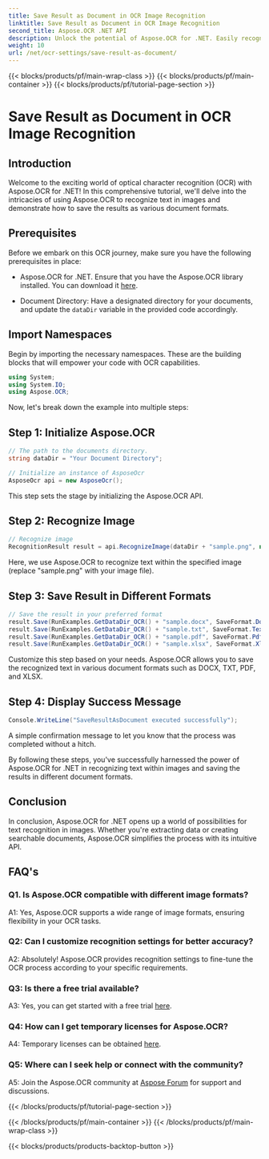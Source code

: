 ```yaml
---
title: Save Result as Document in OCR Image Recognition
linktitle: Save Result as Document in OCR Image Recognition
second_title: Aspose.OCR .NET API
description: Unlock the potential of Aspose.OCR for .NET. Easily recognize text in images and save results in various document formats.
weight: 10
url: /net/ocr-settings/save-result-as-document/
---
```


{{< blocks/products/pf/main-wrap-class >}}
{{< blocks/products/pf/main-container >}}
{{< blocks/products/pf/tutorial-page-section >}}

# Save Result as Document in OCR Image Recognition

## Introduction

Welcome to the exciting world of optical character recognition (OCR) with Aspose.OCR for .NET! In this comprehensive tutorial, we'll delve into the intricacies of using Aspose.OCR to recognize text in images and demonstrate how to save the results as various document formats.

## Prerequisites

Before we embark on this OCR journey, make sure you have the following prerequisites in place:

- Aspose.OCR for .NET. Ensure that you have the Aspose.OCR library installed. You can download it [here](https://releases.aspose.com/ocr/net/).

- Document Directory: Have a designated directory for your documents, and update the `dataDir` variable in the provided code accordingly.

## Import Namespaces

Begin by importing the necessary namespaces. These are the building blocks that will empower your code with OCR capabilities.

```csharp
using System;
using System.IO;
using Aspose.OCR;
```

Now, let's break down the example into multiple steps:

## Step 1: Initialize Aspose.OCR

```csharp
// The path to the documents directory.
string dataDir = "Your Document Directory";

// Initialize an instance of AsposeOcr
AsposeOcr api = new AsposeOcr();
```

This step sets the stage by initializing the Aspose.OCR API.

## Step 2: Recognize Image

```csharp
// Recognize image
RecognitionResult result = api.RecognizeImage(dataDir + "sample.png", new RecognitionSettings { });
```

Here, we use Aspose.OCR to recognize text within the specified image (replace "sample.png" with your image file).

## Step 3: Save Result in Different Formats

```csharp
// Save the result in your preferred format
result.Save(RunExamples.GetDataDir_OCR() + "sample.docx", SaveFormat.Docx);
result.Save(RunExamples.GetDataDir_OCR() + "sample.txt", SaveFormat.Text);
result.Save(RunExamples.GetDataDir_OCR() + "sample.pdf", SaveFormat.Pdf);
result.Save(RunExamples.GetDataDir_OCR() + "sample.xlsx", SaveFormat.Xlsx);
```

Customize this step based on your needs. Aspose.OCR allows you to save the recognized text in various document formats such as DOCX, TXT, PDF, and XLSX.

## Step 4: Display Success Message

```csharp
Console.WriteLine("SaveResultAsDocument executed successfully");
```

A simple confirmation message to let you know that the process was completed without a hitch.

By following these steps, you've successfully harnessed the power of Aspose.OCR for .NET in recognizing text within images and saving the results in different document formats.

## Conclusion

In conclusion, Aspose.OCR for .NET opens up a world of possibilities for text recognition in images. Whether you're extracting data or creating searchable documents, Aspose.OCR simplifies the process with its intuitive API.

## FAQ's

### Q1. Is Aspose.OCR compatible with different image formats?

A1: Yes, Aspose.OCR supports a wide range of image formats, ensuring flexibility in your OCR tasks.

### Q2: Can I customize recognition settings for better accuracy?

A2: Absolutely! Aspose.OCR provides recognition settings to fine-tune the OCR process according to your specific requirements.

### Q3: Is there a free trial available?

A3: Yes, you can get started with a free trial [here](https://releases.aspose.com/).

### Q4: How can I get temporary licenses for Aspose.OCR?

A4: Temporary licenses can be obtained [here](https://purchase.aspose.com/temporary-license/).

### Q5: Where can I seek help or connect with the community?

A5: Join the Aspose.OCR community at [Aspose Forum](https://forum.aspose.com/c/ocr/16) for support and discussions.

{{< /blocks/products/pf/tutorial-page-section >}}

{{< /blocks/products/pf/main-container >}}
{{< /blocks/products/pf/main-wrap-class >}}

{{< blocks/products/products-backtop-button >}}
